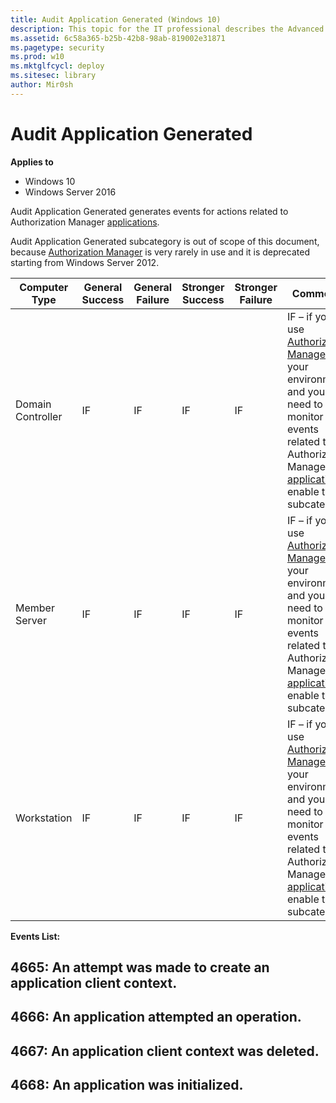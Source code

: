 ```yaml
---
title: Audit Application Generated (Windows 10)
description: This topic for the IT professional describes the Advanced Security Audit policy setting, Audit Application Generated, which determines whether the operating system generates audit events when applications attempt to use the Windows Auditing application programming interfaces (APIs).
ms.assetid: 6c58a365-b25b-42b8-98ab-819002e31871
ms.pagetype: security
ms.prod: w10
ms.mktglfcycl: deploy
ms.sitesec: library
author: Mir0sh
---
```


# Audit Application Generated

**Applies to**
-   Windows 10
-   Windows Server 2016


Audit Application Generated generates events for actions related to Authorization Manager [applications](https://technet.microsoft.com/en-us/library/cc770563.aspx).

Audit Application Generated subcategory is out of scope of this document, because [Authorization Manager](https://technet.microsoft.com/en-us/library/cc726036.aspx) is very rarely in use and it is deprecated starting from Windows Server 2012.

| Computer Type     | General Success | General Failure | Stronger Success | Stronger Failure | Comments                                                                                                                                                                                                                                                                                   |
|-------------------|-----------------|-----------------|------------------|------------------|--------------------------------------------------------------------------------------------------------------------------------------------------------------------------------------------------------------------------------------------------------------------------------------------|
| Domain Controller | IF              | IF              | IF               | IF               | IF – if you use [Authorization Manager](https://technet.microsoft.com/en-us/library/cc726036.aspx) in your environment and you need to monitor events related to Authorization Manager [applications](https://technet.microsoft.com/en-us/library/cc770563.aspx), enable this subcategory. |
| Member Server     | IF              | IF              | IF               | IF               | IF – if you use [Authorization Manager](https://technet.microsoft.com/en-us/library/cc726036.aspx) in your environment and you need to monitor events related to Authorization Manager [applications](https://technet.microsoft.com/en-us/library/cc770563.aspx), enable this subcategory. |
| Workstation       | IF              | IF              | IF               | IF               | IF – if you use [Authorization Manager](https://technet.microsoft.com/en-us/library/cc726036.aspx) in your environment and you need to monitor events related to Authorization Manager [applications](https://technet.microsoft.com/en-us/library/cc770563.aspx), enable this subcategory. |

**Events List:**

## 4665: An attempt was made to create an application client context.

## 4666: An application attempted an operation.

## 4667: An application client context was deleted.

## 4668: An application was initialized.

